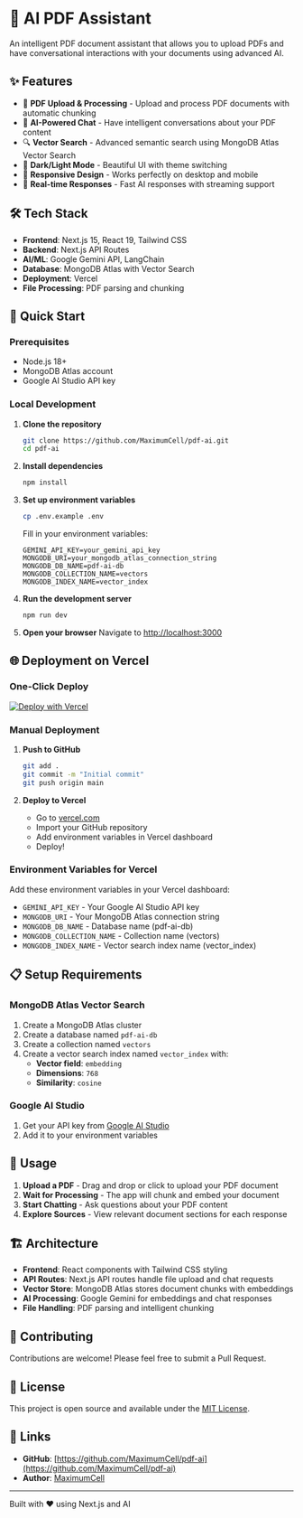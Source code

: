 # 🤖 AI PDF Assistant

An intelligent PDF document assistant that allows you to upload PDFs and have conversational interactions with your documents using advanced AI.

## ✨ Features

- 📄 **PDF Upload & Processing** - Upload and process PDF documents with automatic chunking
- 🧠 **AI-Powered Chat** - Have intelligent conversations about your PDF content
- 🔍 **Vector Search** - Advanced semantic search using MongoDB Atlas Vector Search
- 🌙 **Dark/Light Mode** - Beautiful UI with theme switching
- 📱 **Responsive Design** - Works perfectly on desktop and mobile
- 🚀 **Real-time Responses** - Fast AI responses with streaming support

## 🛠️ Tech Stack

- **Frontend**: Next.js 15, React 19, Tailwind CSS
- **Backend**: Next.js API Routes
- **AI/ML**: Google Gemini API, LangChain
- **Database**: MongoDB Atlas with Vector Search
- **Deployment**: Vercel
- **File Processing**: PDF parsing and chunking

## 🚀 Quick Start

### Prerequisites

- Node.js 18+
- MongoDB Atlas account
- Google AI Studio API key

### Local Development

1. **Clone the repository**

   ```bash
   git clone https://github.com/MaximumCell/pdf-ai.git
   cd pdf-ai
   ```

2. **Install dependencies**

   ```bash
   npm install
   ```

3. **Set up environment variables**

   ```bash
   cp .env.example .env
   ```

   Fill in your environment variables:

   ```env
   GEMINI_API_KEY=your_gemini_api_key
   MONGODB_URI=your_mongodb_atlas_connection_string
   MONGODB_DB_NAME=pdf-ai-db
   MONGODB_COLLECTION_NAME=vectors
   MONGODB_INDEX_NAME=vector_index
   ```

4. **Run the development server**

   ```bash
   npm run dev
   ```

5. **Open your browser**
   Navigate to [http://localhost:3000](http://localhost:3000)

## 🌐 Deployment on Vercel

### One-Click Deploy

[![Deploy with Vercel](https://vercel.com/button)](https://vercel.com/new/clone?repository-url=https://github.com/MaximumCell/pdf-ai)

### Manual Deployment

1. **Push to GitHub**

   ```bash
   git add .
   git commit -m "Initial commit"
   git push origin main
   ```

2. **Deploy to Vercel**
   - Go to [vercel.com](https://vercel.com)
   - Import your GitHub repository
   - Add environment variables in Vercel dashboard
   - Deploy!

### Environment Variables for Vercel

Add these environment variables in your Vercel dashboard:

- `GEMINI_API_KEY` - Your Google AI Studio API key
- `MONGODB_URI` - Your MongoDB Atlas connection string
- `MONGODB_DB_NAME` - Database name (pdf-ai-db)
- `MONGODB_COLLECTION_NAME` - Collection name (vectors)
- `MONGODB_INDEX_NAME` - Vector search index name (vector_index)

## 📋 Setup Requirements

### MongoDB Atlas Vector Search

1. Create a MongoDB Atlas cluster
2. Create a database named `pdf-ai-db`
3. Create a collection named `vectors`
4. Create a vector search index named `vector_index` with:
   - **Vector field**: `embedding`
   - **Dimensions**: `768`
   - **Similarity**: `cosine`

### Google AI Studio

1. Get your API key from [Google AI Studio](https://aistudio.google.com/app/apikey)
2. Add it to your environment variables

## 🎯 Usage

1. **Upload a PDF** - Drag and drop or click to upload your PDF document
2. **Wait for Processing** - The app will chunk and embed your document
3. **Start Chatting** - Ask questions about your PDF content
4. **Explore Sources** - View relevant document sections for each response

## 🏗️ Architecture

- **Frontend**: React components with Tailwind CSS styling
- **API Routes**: Next.js API routes handle file upload and chat requests
- **Vector Store**: MongoDB Atlas stores document chunks with embeddings
- **AI Processing**: Google Gemini for embeddings and chat responses
- **File Handling**: PDF parsing and intelligent chunking

## 🤝 Contributing

Contributions are welcome! Please feel free to submit a Pull Request.

## 📄 License

This project is open source and available under the [MIT License](LICENSE).

## 🔗 Links

- **GitHub**: [https://github.com/MaximumCell/pdf-ai](https://github.com/MaximumCell/pdf-ai)
- **Author**: [MaximumCell](https://github.com/MaximumCell)

---

Built with ❤️ using Next.js and AI
